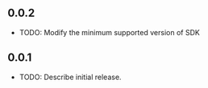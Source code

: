 ## 0.0.2

* TODO: Modify the minimum supported version of SDK

## 0.0.1

* TODO: Describe initial release.
